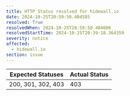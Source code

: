 ```yaml
---
title: HTTP Status resolved for hidewall.io
date: 2024-10-25T20:59:50.404585
resolved: True
resolvedWhen: 2024-10-25T20:59:50.404606
resolvedStartTime: 2024-10-25T20:39:18.364359
severity: notice
affected:
  - hidewall.io
section: issue
---
```


| Expected Statuses | Actual Status  |
|-------------------|----------------|
| 200, 301, 302, 403 | 403 |
